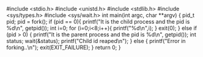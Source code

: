 #include <stdio.h> 
#include <unistd.h> 
#include <stdlib.h> 
#include <sys/types.h> 
#include <sys/wait.h> 
int main(int argc, char **argv) 
{ 
pid_t pid; 
pid = fork(); 
if (pid == 0){ 
printf("It is the child process and the pid is %d\n", getpid()); 
int i=0; 
for (i=0;i<8;i++){ 
printf("%d\n",i); 
} 
exit(0); 
} 
else if (pid > 0) 
{ 
printf("It is the parent process and the pid is %d\n", getpid()); 
int status; 
wait(&status); 
printf("Child id reaped\n"); 
} 
else { 
printf("Error in forking..\n"); 
exit(EXIT_FAILURE); 
} 
return 0; 
}
